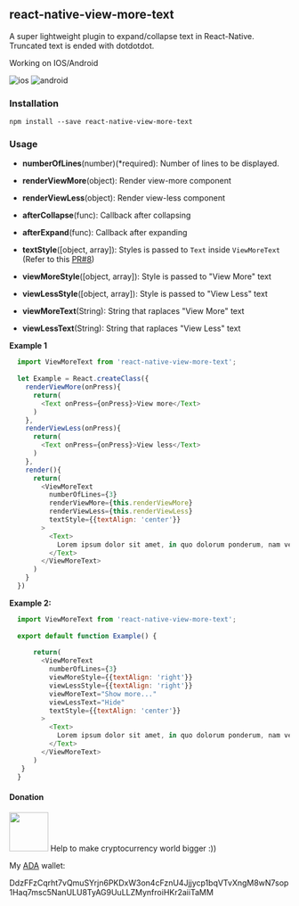 ## react-native-view-more-text

A super lightweight plugin to expand/collapse text in React-Native. Truncated text is ended with dotdotdot.

Working on IOS/Android

![ios](https://raw.githubusercontent.com/nlt2390/react-native-view-more-text/master/ios.gif)
![android](https://raw.githubusercontent.com/nlt2390/react-native-view-more-text/master/android.gif)

### Installation

```
npm install --save react-native-view-more-text 

```

### Usage

- **numberOfLines**(number)(*required): Number of lines to be displayed.
- **renderViewMore**(object): Render view-more component 
- **renderViewLess**(object): Render view-less component 
- **afterCollapse**(func): Callback after collapsing
- **afterExpand**(func): Callback after expanding

- **textStyle**([object, array]): Styles is passed to `Text` inside `ViewMoreText`
(Refer to this [PR#8](https://github.com/nlt2390/react-native-view-more-text/pull/8))


- **viewMoreStyle**([object, array]): Style is passed to "View More" text
- **viewLessStyle**([object, array]): Style is passed to "View Less" text
- **viewMoreText**(String): String that raplaces "View More" text
- **viewLessText**(String): String that raplaces "View Less" text

**Example 1**

```javascript
  import ViewMoreText from 'react-native-view-more-text';
  
  let Example = React.createClass({
    renderViewMore(onPress){
      return(
        <Text onPress={onPress}>View more</Text>
      )
    },
    renderViewLess(onPress){
      return(
        <Text onPress={onPress}>View less</Text>
      )
    },
    render(){
      return(
        <ViewMoreText
          numberOfLines={3}
          renderViewMore={this.renderViewMore}
          renderViewLess={this.renderViewLess}
          textStyle={{textAlign: 'center'}}
        >
          <Text>
            Lorem ipsum dolor sit amet, in quo dolorum ponderum, nam veri molestie constituto eu. Eum enim tantas sadipscing ne, ut omnes malorum nostrum cum. Errem populo qui ne, ea ipsum antiopam definitionem eos.
          </Text>
        </ViewMoreText>
      )
    }
  })

```

**Example 2:**

```javascript
  import ViewMoreText from 'react-native-view-more-text';
  
  export default function Example() {
 
      return(
        <ViewMoreText
          numberOfLines={3}
          viewMoreStyle={{textAlign: 'right'}}
          viewLessStyle={{textAlign: 'right'}}
          viewMoreText="Show more..."
          viewLessText="Hide"
          textStyle={{textAlign: 'center'}}
        >
          <Text>
            Lorem ipsum dolor sit amet, in quo dolorum ponderum, nam veri molestie constituto eu. Eum enim tantas sadipscing ne, ut omnes malorum nostrum cum. Errem populo qui ne, ea ipsum antiopam definitionem eos.
          </Text>
        </ViewMoreText>
      )
   }
  }

```

#### Donation
<img src="https://www.cardanohub.org/wp-content/uploads/2017/07/cardano-symbol-150x150.png" width="70"/>
Help to make cryptocurrency world bigger :))

My <a href="https://www.cardanohub.org/en/home/" target="_blank">ADA</a> wallet: 

DdzFFzCqrht7vQmuSYrjn6PKDxW3on4cFznU4Jjjycp1bqVTvXngM8wN7sop1Haq7msc5NanULU8TyAG9UuLLZMynfroiHKr2aiiTaMM
